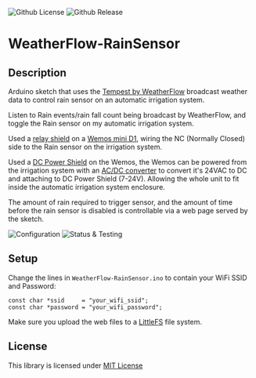 ![Github License](https://img.shields.io/github/license/dacarson/WeatherFlowApi) ![Github Release](https://img.shields.io/github/v/release/dacarson/WeatherFlowApi?display_name=tag)

# WeatherFlow-RainSensor

## Description
Arduino sketch that uses the [Tempest by WeatherFlow](https://weatherflow.com/tempest-weather-system/) broadcast weather data to control rain sensor on an automatic irrigation system.

Listen to Rain events/rain fall count being broadcast by WeatherFlow, and toggle the Rain sensor on my automatic irrigation system.

Used a [relay shield](https://www.wemos.cc/en/latest/d1_mini_shield/relay.html) on a [Wemos mini D1](https://www.wemos.cc/en/latest/d1/d1_mini.html), wiring the NC (Normally Closed) side to the Rain sensor on the irrigation system.

Used a [DC Power Shield](https://www.wemos.cc/en/latest/d1_mini_shield/dc_power.html) on the Wemos, the Wemos can be powered from the irrigation system with an [AC/DC converter](https://www.amazon.com/BeElion-Convertor-Current-Surveillance-Security/dp/B01JD6ASF8/) to convert it's 24VAC to DC and attaching to DC Power Shield (7-24V). Allowing the whole unit to fit inside the automatic irrigation system enclosure.

The amount of rain required to trigger sensor, and the amount of time before the rain sensor is disabled is controllable via a web page served by the sketch. 

![Configuration](https://github.com/dacarson/WeatherFlow-RainSensor/assets/44933987/6037dd06-60a9-4c86-8183-cc08467b8c6f)
![Status & Testing](https://github.com/dacarson/WeatherFlow-RainSensor/assets/44933987/2fb8c9b0-ac74-41dc-956f-6ce5004bc80c)

## Setup
Change the lines in `WeatherFlow-RainSensor.ino` to contain your WiFi SSID and Password:
```
const char *ssid     = "your_wifi_ssid";
const char *password = "your_wifi_password";
```
Make sure you upload the web files to a [LittleFS](https://github.com/earlephilhower/arduino-littlefs-upload) file system.

## License
This library is licensed under [MIT License](https://opensource.org/license/mit/)

